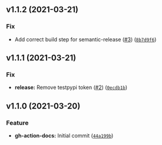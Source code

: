 <!--next-version-placeholder-->

## v1.1.2 (2021-03-21)
### Fix
* Add correct build step for semantic-release ([#3](https://github.com/david-kirby/gh-action-docs/issues/3)) ([`8b7d9f6`](https://github.com/david-kirby/gh-action-docs/commit/8b7d9f65983455cf6ccd845ae94c47d84c4ed09c))

## v1.1.1 (2021-03-21)
### Fix
* **release:** Remove testpypi token ([#2](https://github.com/david-kirby/gh-action-docs/issues/2)) ([`0ecdb1b`](https://github.com/david-kirby/gh-action-docs/commit/0ecdb1b486b31e0c34f752b20faa29746911bd54))

## v1.1.0 (2021-03-20)
### Feature
* **gh-action-docs:** Initial commit ([`44a199b`](https://github.com/david-kirby/gh-action-docs/commit/44a199be9731bf1b0d41bc8cb206da33337a48df))
